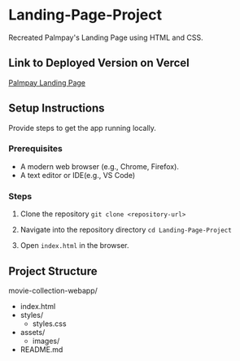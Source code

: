 # Landing-Page-Project

Recreated Palmpay's Landing Page using HTML and CSS.

## Link to Deployed Version on Vercel
 [Palmpay Landing Page](https://landing-page-project-tau.vercel.app/)    
 

## Setup Instructions
Provide steps to get the app running locally.

### Prerequisites
- A modern web browser (e.g., Chrome, Firefox).
- A text editor or IDE(e.g., VS Code)

### Steps
1. Clone the repository
`git clone <repository-url>`

2. Navigate into the repository directory
`cd Landing-Page-Project`

3. Open `index.html` in the browser.

## Project Structure

movie-collection-webapp/  
- index.html
- styles/
    - styles.css  
- assets/  
   - images/
- README.md  